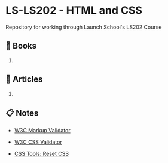 # LS-LS202 - HTML and CSS
Repository for working through Launch School's LS202 Course

## :green_book: Books
1. 

## :memo: Articles
1. 

## :clipboard: Notes
- [W3C Markup Validator](https://validator.w3.org/#validate_by_input)

- [W3C CSS Validator](https://jigsaw.w3.org/css-validator/#validate_by_input)

- [CSS Tools: Reset CSS](https://meyerweb.com/eric/tools/css/reset/)
